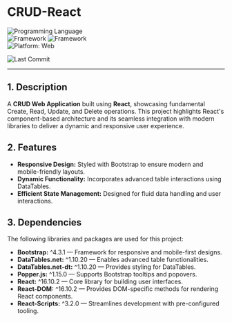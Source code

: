 # CRUD-React  

![Programming Language](https://img.shields.io/badge/JavaScript-yellow?style=flat&logo=javascript&logoColor=white)  
![Framework](https://img.shields.io/badge/React-blue?style=flat&logo=react&logoColor=white) ![Framework](https://img.shields.io/badge/Bootstrap-purple?style=flat&logo=bootstrap&logoColor=white)  
![Platform: Web](https://img.shields.io/badge/Platform-Web-blue?logo=google-chrome)

![Last Commit](https://img.shields.io/github/last-commit/ander1code/crud-react?color=yellow&logo=github) 


---

## 1. Description
A **CRUD Web Application** built using **React**, showcasing fundamental Create, Read, Update, and Delete operations. This project highlights React's component-based architecture and its seamless integration with modern libraries to deliver a dynamic and responsive user experience.

## 2. Features
- **Responsive Design:** Styled with Bootstrap to ensure modern and mobile-friendly layouts.
- **Dynamic Functionality:** Incorporates advanced table interactions using DataTables.
- **Efficient State Management:** Designed for fluid data handling and user interactions.

## 3. Dependencies
The following libraries and packages are used for this project:
- **Bootstrap:** ^4.3.1 — Framework for responsive and mobile-first designs.
- **DataTables.net:** ^1.10.20 — Enables advanced table functionalities.
- **DataTables.net-dt:** ^1.10.20 — Provides styling for DataTables.
- **Popper.js:** ^1.15.0 — Supports Bootstrap tooltips and popovers.
- **React:** ^16.10.2 — Core library for building user interfaces.
- **React-DOM:** ^16.10.2 — Provides DOM-specific methods for rendering React components.
- **React-Scripts:** ^3.2.0 — Streamlines development with pre-configured tooling.
